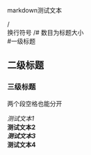 markdown测试文本

/<br/>换行符号
/# 数目为标题大小
<br>
#一级标题
## 二级标题
### 三级标题

两个段空格也能分开

*测试文本1*
<br>
**测试文本2**
<br>
***测试文本3***
<br>
****测试文本4****

